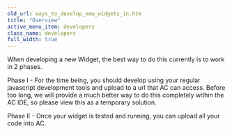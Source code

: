 ```yaml
---
old_url: ways_to_develop_new_widgets_in.htm
title: "Overview"
active_menu_item: developers
class_name: developers
full_width: true
---
```



When developing a new Widget, the best way to do this currently is to work in 2 phases.

Phase I - For the time being, you should develop using your regular javascript development tools and upload to a url that AC can access. Before too long, we will provide a much better way to do this completely within the AC IDE, so please view this as a temporary solution.

Phase II - Once your widget is tested and running, you can upload all your code into AC.

